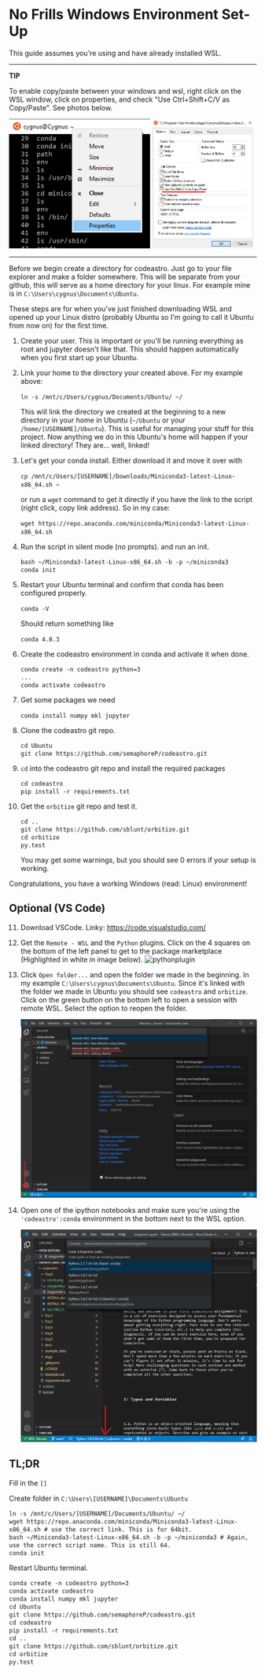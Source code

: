 # No Frills Windows Environment Set-Up

This guide assumes you're using and have already installed WSL.

---
**TIP**

To enable copy/paste between your windows and wsl, right click on the WSL window, click on properties, and check "Use Ctrl+Shift+C/V as Copy/Paste". See photos below.

<img src="../imgs/conda.png" alt="right clicky" /> <img src="../imgs/copypaste.png" alt="check marky" width="206"/>

---

Before we begin create a directory for codeastro. Just go to your file explorer and make a folder somewhere. This will be separate from your github, this will serve as a home directory for your linux. For example mine is in `C:\Users\cygnus\Documents\Ubuntu`. 

These steps are for when you've just finished downloading WSL and opened up your Linux distro (probably Ubuntu so I'm going to call it Ubuntu from now on) for the first time. 

1. Create your user. This is important or you'll be running everything as root and jupyter doesn't like that. This should happen automatically when you first start up your Ubuntu. 
2. Link your home to the directory your created above. For my example above:

    `ln -s /mnt/c/Users/cygnus/Documents/Ubuntu/ ~/`

    This will link the directory we created at the beginning to a new directory in your home in Ubuntu (`~/Ubuntu` or your `/home/[USERNAME]/Ubuntu`). This is useful for managing your stuff for this project. Now anything we do in this Ubuntu's home will happen if your linked directory! They are... well, linked!
3. Let's get your conda install. Either download it and move it over with 

    `cp /mnt/c/Users/[USERNAME]/Downloads/Miniconda3-latest-Linux-x86_64.sh ~` 

    or run a `wget` command to get it directly if you have the link to the script (right click, copy link address). So in my case:

    `wget https://repo.anaconda.com/miniconda/Miniconda3-latest-Linux-x86_64.sh`
4. Run the script in silent mode (no prompts). and run an init.

    ```
    bash ~/Miniconda3-latest-Linux-x86_64.sh -b -p ~/miniconda3
    conda init
    ```

5. Restart your Ubuntu terminal and confirm that conda has been configured properly. 

    `conda -V`

    Should return something like 

    `conda 4.8.3`
6. Create the codeastro environment in conda and activate it when done.
    ```
    conda create -n codeastro python=3
    ...
    conda activate codeastro 
    ```
7. Get some packages we need
    
    `conda install numpy mkl jupyter`
8. Clone the codeastro git repo.

    ```
    cd Ubuntu
    git clone https://github.com/semaphoreP/codeastro.git
    ```
9. `cd` into the codeastro git repo and install the required packages
    ```
    cd codeastro
    pip install -r requirements.txt
    ```
10. Get the `orbitize` git repo and test it.
    ```
    cd ..
    git clone https://github.com/sblunt/orbitize.git
    cd orbitize
    py.test
    ```
    You may get some warnings, but you should see 0 errors if your setup is working.
    
Congratulations, you have a working Windows (read: Linux) environment!

## Optional (VS Code)
11. Download VSCode. Linky: https://code.visualstudio.com/
12. Get the `Remote - WSL` and the `Python` plugins. Click on the 4 squares on the bottom of the left panel to get to the package marketplace (Highlighted in white in image below).
![pythonplugin](../imgs/vscode-python-install.png)
13. Click `Open folder...` and open the folder we made in the beginning. In my example `C:\Users\cygnus\Documents\Ubuntu`. Since it's linked with the folder we made in Ubuntu you should see `codeastro` and `orbitize`. Click on the green button on the bottom left to open a session with remote WSL. Select the option to reopen the folder. 

    <img src="../imgs/vscode_wsl.png" alt="vscodewsl" width="600"/>
14. Open one of the ipython notebooks and make sure you're using the `'codeastro':conda` environment in the bottom next to the WSL option. 

    <img src="../imgs/vscode_python.png" alt="check marky" width="600"/>


## TL;DR
Fill in the `[]`

Create folder in `C:\Users\[USERNAME]\Documents\Ubuntu`
```
ln -s /mnt/c/Users/[USERNAME]/Documents/Ubuntu/ ~/
wget https://repo.anaconda.com/miniconda/Miniconda3-latest-Linux-x86_64.sh # use the correct link. This is for 64bit. 
bash ~/Miniconda3-latest-Linux-x86_64.sh -b -p ~/miniconda3 # Again, use the correct script name. This is still 64.
conda init
```
Restart Ubuntu terminal. 
```
conda create -n codeastro python=3
conda activate codeastro
conda install numpy mkl jupyter
cd Ubuntu
git clone https://github.com/semaphoreP/codeastro.git
cd codeastro
pip install -r requirements.txt
cd ..
git clone https://github.com/sblunt/orbitize.git
cd orbitize
py.test
```
